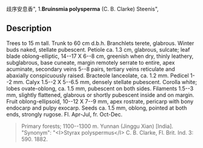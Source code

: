 歧序安息香",
1.**Bruinsmia polysperma** (C. B. Clarke) Steenis",

## Description
Trees to 15 m tall. Trunk to 60 cm d.b.h. Branchlets terete, glabrous. Winter buds naked, stellate pubescent. Petiole ca. 1.3 cm, glabrous, sulcate; leaf blade oblong-elliptic, 14--17 X 6--8 cm, greenish when dry, thinly leathery, subglabrous, base cuneate, margin remotely serrate to entire, apex acuminate, secondary veins 5--8 pairs, tertiary veins reticulate and abaxially conspicuously raised. Bracteole lanceolate, ca. 1.2 mm. Pedicel 1--2 mm. Calyx 1.5--2 X 5--6.5 mm, densely stellate pubescent. Corolla white; lobes ovate-oblong, ca. 1.5 mm, pubescent on both sides. Filaments 1.5--3 mm, slightly flattened, glabrous or shortly pubescent inside and on margin. Fruit oblong-ellipsoid, 10--12 X 7--9 mm, apex rostrate, pericarp with bony endocarp and pulpy exocarp. Seeds ca. 1.5 mm, oblong, pointed at both ends, strongly rugose. Fl. Apr-Jul, fr. Oct-Dec.

> Primary forests; 1100--1300 m. Yunnan (Jinggu Xian) [India].
  "Synonym": "&lt;I&gt;Styrax polyspermus&lt;/I&gt; C. B. Clarke, Fl. Brit. Ind. 3: 590. 1882.
